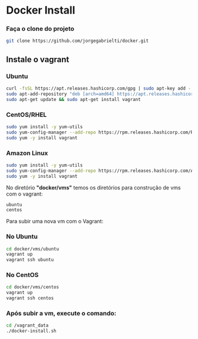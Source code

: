 # Docker Install


### Faça o clone do projeto
```bash
git clone https://github.com/jorgegabrielti/docker.git
```

## **Instale o vagrant**

### **Ubuntu**
```bash
curl -fsSL https://apt.releases.hashicorp.com/gpg | sudo apt-key add -
sudo apt-add-repository "deb [arch=amd64] https://apt.releases.hashicorp.com $(lsb_release -cs) main"
sudo apt-get update && sudo apt-get install vagrant
```

### **CentOS/RHEL**
```bash
sudo yum install -y yum-utils
sudo yum-config-manager --add-repo https://rpm.releases.hashicorp.com/RHEL/hashicorp.repo
sudo yum -y install vagrant
```
### **Amazon Linux**
```bash
sudo yum install -y yum-utils
sudo yum-config-manager --add-repo https://rpm.releases.hashicorp.com/AmazonLinux/hashicorp.repo
sudo yum -y install vagrant
```
No diretório **"docker/vms"** temos os diretórios para construção de vms com o vagrant: 
```bash
ubuntu
centos
```

Para subir uma nova vm com o Vagrant:

### No Ubuntu
```bash
cd docker/vms/ubuntu
vagrant up
vagrant ssh ubuntu
```

### No CentOS
```bash
cd docker/vms/centos
vagrant up
vagrant ssh centos
```

### Após subir a vm, execute o comando:
```bash
cd /vagrant_data
./docker-install.sh 
```